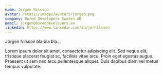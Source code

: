 ```yaml
---
name: Jörgen Nilsson
avatar: /static/images/avatars/jorgen.png
company: Bored Developers Sweden AB
email: jorgen@boreddevelopers.se
linkedin: https://www.linkedin.com/in/jornilsson
---
```


Jörgen Nilsson bla bla bla...

Lorem ipsum dolor sit amet, consectetur adipiscing elit. Sed neque elit, tristique placerat feugiat ac, facilisis vitae arcu. Proin eget egestas augue. Praesent ut sem nec arcu pellentesque aliquet. Duis dapibus diam vel metus tempus vulputate.
